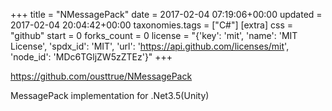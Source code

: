 +++
title = "NMessagePack"
date = 2017-02-04 07:19:06+00:00
updated = 2017-02-04 20:04:42+00:00
taxonomies.tags = ["C#"]
[extra]
css = "github"
start = 0
forks_count = 0
license = "{'key': 'mit', 'name': 'MIT License', 'spdx_id': 'MIT', 'url': 'https://api.github.com/licenses/mit', 'node_id': 'MDc6TGljZW5zZTEz'}"
+++

<https://github.com/ousttrue/NMessagePack>

MessagePack implementation for .Net3.5(Unity)

